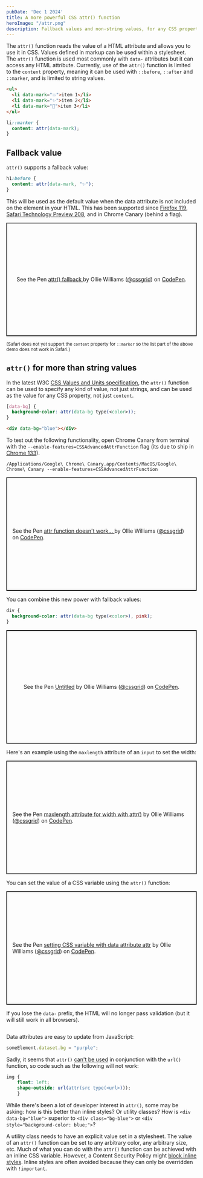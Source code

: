 ```yaml
---
pubDate: 'Dec 1 2024'
title: A more powerful CSS attr() function
heroImage: "/attr.png"
description: Fallback values and non-string values, for any CSS property, not just content
---
```


The `attr()` function reads the value of a HTML attribute and allows you to use it in CSS. Values defined in markup can be used within a stylesheet. The `attr()` function is used most commonly with `data-` attributes but it can access any HTML attribute. Currently, use of the `attr()` function is limited to the `content` property, meaning it can be used with `::before`, `::after` and `::marker`, and is limited to string values.

```html
<ul>
  <li data-mark="💥">item 1</li>
  <li data-mark="✨">item 2</li>
  <li data-mark="🦖">item 3</li>
</ul>
```

```css
li::marker {
  content: attr(data-mark);
}
```

## Fallback value

`attr()` supports a fallback value:

```css
h1:before {
  content: attr(data-mark, "✨");
}
```

This will be used as the default value when the data attribute is not included on the element in your HTML. This has been supported since [Firefox 119](https://developer.mozilla.org/en-US/docs/Mozilla/Firefox/Releases/119#css), [Safari Technology Preview 208](https://developer.apple.com/documentation/safari-technology-preview-release-notes/stp-release-208#New-Features), and in Chrome Canary (behind a flag).

<p class="codepen" data-height="300" data-default-tab="html,result" data-slug-hash="abeebyZ" data-pen-title="attr() fallback " data-user="cssgrid" style="height: 300px; box-sizing: border-box; display: flex; align-items: center; justify-content: center; border: 2px solid; margin: 1em 0; padding: 1em;">
  <span>See the Pen <a href="https://codepen.io/cssgrid/pen/abeebyZ">
  attr() fallback </a> by Ollie Williams (<a href="https://codepen.io/cssgrid">@cssgrid</a>)
  on <a href="https://codepen.io">CodePen</a>.</span>
</p>
<script async src="https://cpwebassets.codepen.io/assets/embed/ei.js"></script>

<small>(Safari does not yet support the `content` property for `::marker` so the list part of the above demo does not work in Safari.)</small>

## `attr()` for more than string values

In the latest W3C [CSS Values and Units specification](https://drafts.csswg.org/css-values-5/#attr-notation), the `attr()` function can be used to specify any kind of value, not just strings, and can be used as the value for any CSS property, not just `content`.

```css
[data-bg] {
  background-color: attr(data-bg type(<color>));
}
```

```html
<div data-bg="blue"></div>
```

To test out the following functionality, open Chrome Canary from terminal with the `--enable-features=CSSAdvancedAttrFunction` flag (its due to ship in [Chrome 133](https://chromestatus.com/feature/4680129030651904)).

```console
/Applications/Google\ Chrome\ Canary.app/Contents/MacOS/Google\ Chrome\ Canary --enable-features=CSSAdvancedAttrFunction
```

<p class="codepen" data-height="300" data-default-tab="html,result" data-slug-hash="VwoNPjd" data-pen-title="attr function doesn't work... " data-user="cssgrid" style="height: 300px; box-sizing: border-box; display: flex; align-items: center; justify-content: center; border: 2px solid; margin: 1em 0; padding: 1em;">
  <span>See the Pen <a href="https://codepen.io/cssgrid/pen/VwoNPjd">
  attr function doesn't work... </a> by Ollie Williams (<a href="https://codepen.io/cssgrid">@cssgrid</a>)
  on <a href="https://codepen.io">CodePen</a>.</span>
</p>
<script async src="https://cpwebassets.codepen.io/assets/embed/ei.js"></script>

You can combine this new power with fallback values:

```css
div {
  background-color: attr(data-bg type(<color>), pink);
}
```

<p class="codepen" data-height="300" data-default-tab="html,result" data-slug-hash="MYgwbJK" data-pen-title="Untitled" data-user="cssgrid" style="height: 300px; box-sizing: border-box; display: flex; align-items: center; justify-content: center; border: 2px solid; margin: 1em 0; padding: 1em;">
  <span>See the Pen <a href="https://codepen.io/cssgrid/pen/MYgwbJK">
  Untitled</a> by Ollie Williams (<a href="https://codepen.io/cssgrid">@cssgrid</a>)
  on <a href="https://codepen.io">CodePen</a>.</span>
</p>
<script async src="https://cpwebassets.codepen.io/assets/embed/ei.js"></script>

Here's an example using the `maxlength` attribute of an `input` to set the width:

<p class="codepen" data-height="300" data-default-tab="html,result" data-slug-hash="LEPZvzJ" data-pen-title="maxlength attribute for width with attr()" data-user="cssgrid" style="height: 300px; box-sizing: border-box; display: flex; align-items: center; justify-content: center; border: 2px solid; margin: 1em 0; padding: 1em;">
  <span>See the Pen <a href="https://codepen.io/cssgrid/pen/LEPZvzJ">
  maxlength attribute for width with attr()</a> by Ollie Williams (<a href="https://codepen.io/cssgrid">@cssgrid</a>)
  on <a href="https://codepen.io">CodePen</a>.</span>
</p>
<script async src="https://cpwebassets.codepen.io/assets/embed/ei.js"></script>

You can set the value of a CSS variable using the `attr()` function:

<p class="codepen" data-height="300" data-default-tab="html,result" data-slug-hash="jENrRmr" data-pen-title="setting CSS variable with data attribute attr" data-user="cssgrid" style="height: 300px; box-sizing: border-box; display: flex; align-items: center; justify-content: center; border: 2px solid; margin: 1em 0; padding: 1em;">
  <span>See the Pen <a href="https://codepen.io/cssgrid/pen/jENrRmr">
  setting CSS variable with data attribute attr</a> by Ollie Williams (<a href="https://codepen.io/cssgrid">@cssgrid</a>)
  on <a href="https://codepen.io">CodePen</a>.</span>
</p>
<script async src="https://cpwebassets.codepen.io/assets/embed/ei.js"></script>

If you lose the `data-` prefix, the HTML will no longer pass validation (but it will still work in all browsers).

<img src="/invalidhtml.png" alt="">

Data attributes are easy to update from JavaScript:

```js
someElement.dataset.bg = "purple";
```

Sadly, it seems that `attr()` [can't be used](https://github.com/w3c/csswg-drafts/issues/5092#issuecomment-2367503260) in conjunction with the `url()` function, so code such as the following will not work:

```css
img {
    float: left;
    shape-outside: url(attr(src type(<url>)));
    }
```

While there's been a lot of developer interest in `attr()`, some may be asking: how is this better than inline styles? Or utility classes? How is `<div data-bg="blue">` superior to `<div class="bg-blue">` or `<div style="background-color: blue;">`?

A utility class needs to have an explicit value set in a stylesheet. The value of an `attr()` function can be set to any arbitrary color, any arbitrary size, etc. Much of what you can do with the `attr()` function can be achieved with an inline CSS variable. However, a Content Security Policy might [block inline styles](https://developer.mozilla.org/en-US/docs/Web/HTTP/Headers/Content-Security-Policy#unsafe-inline). Inline styles are often avoided because they can only be overridden with `!important`.
